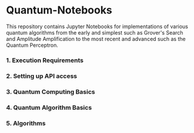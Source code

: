 # Quantum-Notebooks

This repository contains Jupyter Notebooks for implementations of various quantum algorithms from the early and simplest such as Grover's Search and Amplitude Amplification to the most recent and advanced such as the Quantum Perceptron.

### 1. Execution Requirements

### 2. Setting up API access

### 3. Quantum Computing Basics

### 4. Quantum Algorithm Basics

### 5. Algorithms


